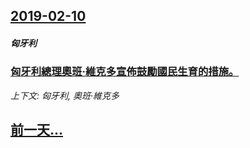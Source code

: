 ## [2019-02-10](/news/2019/02/10/index.md)

##### 匈牙利
### [匈牙利總理奧班·維克多宣佈鼓勵國民生育的措施。 ](/news/2019/02/10/匈牙利總理奧班-維克多宣佈鼓勵國民生育的措施.md)
_上下文: 匈牙利, 奧班·維克多_

## [前一天...](/news/2017/11/22/index.md)

